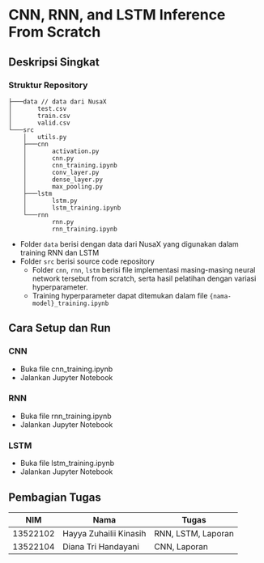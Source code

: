 # CNN, RNN, and LSTM Inference From Scratch

## Deskripsi Singkat
### Struktur Repository
```
├───data // data dari NusaX
│       test.csv
│       train.csv
│       valid.csv
└───src
    │   utils.py
    ├───cnn
    │       activation.py
    │       cnn.py
    │       cnn_training.ipynb
    │       conv_layer.py
    │       dense_layer.py
    │       max_pooling.py
    ├───lstm
    │       lstm.py
    │       lstm_training.ipynb
    └───rnn
            rnn.py
            rnn_training.ipynb
```
- Folder `data` berisi dengan data dari NusaX yang digunakan dalam training RNN dan LSTM
- Folder `src` berisi source code repository
    - Folder `cnn`, `rnn`, `lstm` berisi file implementasi masing-masing neural network tersebut from scratch, serta hasil pelatihan dengan variasi hyperparameter.
    - Training hyperparameter dapat ditemukan dalam file `{nama-model}_training.ipynb`
## Cara Setup dan Run
### CNN
- Buka file cnn_training.ipynb
- Jalankan Jupyter Notebook
### RNN
- Buka file rnn_training.ipynb
- Jalankan Jupyter Notebook
### LSTM
- Buka file lstm_training.ipynb
- Jalankan Jupyter Notebook
## Pembagian Tugas
| NIM | Nama | Tugas |
| - | - | - |
| 13522102 | Hayya Zuhailii Kinasih | RNN, LSTM, Laporan |
| 13522104 | Diana Tri Handayani | CNN, Laporan |
